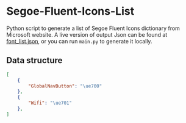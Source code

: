 # Segoe-Fluent-Icons-List
Python script to generate a list of Segoe Fluent Icons dictionary from Microsoft website. A live version of output Json can be found at [font_list.json](https://github.com/Masterain98/Segoe-Fluent-Icons-List/blob/main/font_list.json), or you can run `main.py` to generate it locally. 

## Data structure

```json
[
    {
        "GlobalNavButton": "\ue700"
    },
    {
        "Wifi": "\ue701"
    },
]
```

